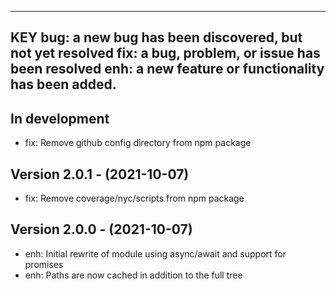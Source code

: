 ---------------------------------------------------------
KEY
bug: a new bug has been discovered, but not yet resolved
fix: a bug, problem, or issue has been resolved
enh: a new feature or functionality has been added.
---------------------------------------------------------

In development
--------------------------------
- fix: Remove github config directory from npm package

Version 2.0.1 - (2021-10-07)
--------------------------------
- fix: Remove coverage/nyc/scripts from npm package

Version 2.0.0 - (2021-10-07)
--------------------------------
- enh: Initial rewrite of module using async/await and support for promises
- enh: Paths are now cached in addition to the full tree